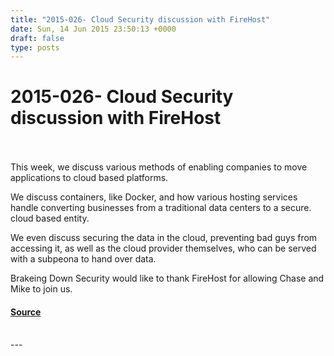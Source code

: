 ```yaml
---
title: "2015-026- Cloud Security discussion with FireHost"
date: Sun, 14 Jun 2015 23:50:13 +0000
draft: false
type: posts
---
```

# 2015-026- Cloud Security discussion with FireHost

<br/>

<br/>
This week, we discuss various methods of enabling companies to move applications to cloud based platforms. 

We discuss containers, like Docker, and how various hosting services handle converting businesses from a traditional data centers to a secure. cloud based entity.

We even discuss securing the data in the cloud, preventing bad guys from accessing it, as well as the cloud provider themselves, who can be served with a subpeona to hand over data.

Brakeing Down Security would like to thank FireHost for allowing Chase and Mike to join us.

#### [Source](https://traffic.libsyn.com/secure/brakeingsecurity/2015-026-Cloud_Security_FireHost.mp3)

<br/>
---

